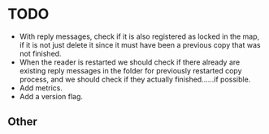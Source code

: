 # TODO

- With reply messages, check if it is also registered as locked in the map, if it is not just delete it since it must have been a previous copy that was not finished.
- When the reader is restarted we should check if there already are existing reply messages in the folder for previously restarted copy process, and we should check if they actually finished......if possible.
- Add metrics.
- Add a version flag.

## Other
